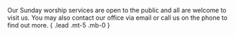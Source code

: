 Our Sunday worship services are open to the public and all are welcome to visit
us. You may also contact our office via email or call us on the phone to find
out more.
{ .lead .mt-5 .mb-0 }

